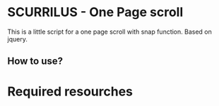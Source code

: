 SCURRILUS - One Page scroll
==================

This is a little script for a one page scroll with snap function.
Based on jquery.

How to use?
------------------


# Required resourches #
